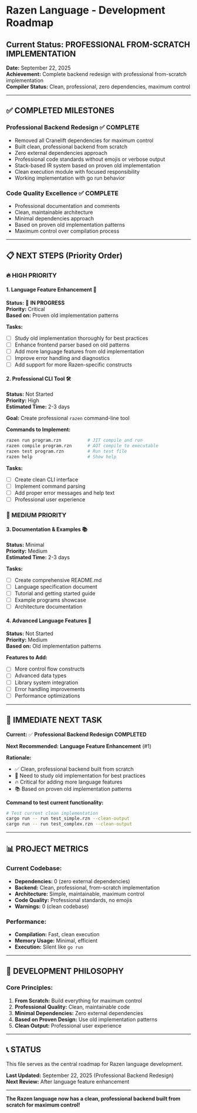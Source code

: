 # Razen Language - Development Roadmap

## **Current Status: PROFESSIONAL FROM-SCRATCH IMPLEMENTATION**

**Date:** September 22, 2025  
**Achievement:** Complete backend redesign with professional from-scratch implementation  
**Compiler Status:** Clean, professional, zero dependencies, maximum control

---

## ✅ **COMPLETED MILESTONES**

### **Professional Backend Redesign** ✅ **COMPLETE**
- Removed all Cranelift dependencies for maximum control
- Built clean, professional backend from scratch
- Zero external dependencies approach
- Professional code standards without emojis or verbose output
- Stack-based IR system based on proven old implementation
- Clean execution module with focused responsibility
- Working implementation with go run behavior

### **Code Quality Excellence** ✅ **COMPLETE**
- Professional documentation and comments
- Clean, maintainable architecture
- Minimal dependencies approach
- Based on proven old implementation patterns
- Maximum control over compilation process

---

## 📋 **NEXT STEPS (Priority Order)**

### **🔥 HIGH PRIORITY**

#### **1. Language Feature Enhancement** 🚀
**Status:** 🔄 **IN PROGRESS**  
**Priority:** Critical  
**Based on:** Proven old implementation patterns

**Tasks:**
- [ ] Study old implementation thoroughly for best practices
- [ ] Enhance frontend parser based on old patterns
- [ ] Add more language features from old implementation
- [ ] Improve error handling and diagnostics
- [ ] Add support for more Razen-specific constructs

#### **2. Professional CLI Tool** 🛠️
**Status:** Not Started  
**Priority:** High  
**Estimated Time:** 2-3 days

**Goal:** Create professional `razen` command-line tool

**Commands to Implement:**
```bash
razen run program.rzn          # JIT compile and run
razen compile program.rzn      # AOT compile to executable
razen test program.rzn         # Run test file
razen help                     # Show help
```

**Tasks:**
- [ ] Create clean CLI interface
- [ ] Implement command parsing
- [ ] Add proper error messages and help text
- [ ] Professional user experience

### **🔶 MEDIUM PRIORITY**

#### **3. Documentation & Examples** 📚
**Status:** Minimal  
**Priority:** Medium  
**Estimated Time:** 2-3 days

**Tasks:**
- [ ] Create comprehensive README.md
- [ ] Language specification document
- [ ] Tutorial and getting started guide
- [ ] Example programs showcase
- [ ] Architecture documentation

#### **4. Advanced Language Features** 🚀
**Status:** Not Started  
**Priority:** Medium  
**Based on:** Old implementation patterns

**Features to Add:**
- [ ] More control flow constructs
- [ ] Advanced data types
- [ ] Library system integration
- [ ] Error handling improvements
- [ ] Performance optimizations

---

## 🎯 **IMMEDIATE NEXT TASK**

**Current:** ✅ **Professional Backend Redesign COMPLETED**

**Next Recommended:** **Language Feature Enhancement** (#1)

**Rationale:**
- ✅ Clean, professional backend built from scratch
- 🎯 Need to study old implementation for best practices
- 🔥 Critical for adding more language features
- 📚 Based on proven old implementation patterns

**Command to test current functionality:**
```bash
# Test current clean implementation
cargo run -- run test_simple.rzn --clean-output
cargo run -- run test_complex.rzn --clean-output
```

---

## 📊 **PROJECT METRICS**

### **Current Codebase:**
- **Dependencies:** 0 (zero external dependencies)
- **Backend:** Clean, professional, from-scratch implementation
- **Architecture:** Simple, maintainable, maximum control
- **Code Quality:** Professional standards, no emojis
- **Warnings:** 0 (clean codebase)

### **Performance:**
- **Compilation:** Fast, clean execution
- **Memory Usage:** Minimal, efficient
- **Execution:** Silent like `go run`

---

## 🔄 **DEVELOPMENT PHILOSOPHY**

### **Core Principles:**
1. **From Scratch:** Build everything for maximum control
2. **Professional Quality:** Clean, maintainable code
3. **Minimal Dependencies:** Zero external dependencies
4. **Based on Proven Design:** Use old implementation patterns
5. **Clean Output:** Professional user experience

---

## 📞 **STATUS**

This file serves as the central roadmap for Razen language development.

**Last Updated:** September 22, 2025 (Professional Backend Redesign)  
**Next Review:** After language feature enhancement

---

**The Razen language now has a clean, professional backend built from scratch for maximum control!**
